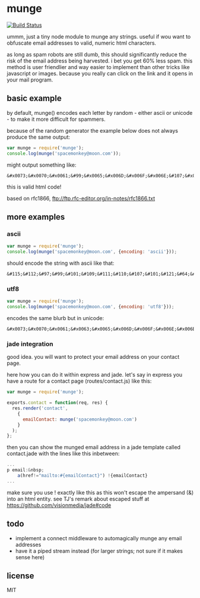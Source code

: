 # munge

[![Build Status](https://travis-ci.org/binarykitchen/munge.png?branch=master)](https://travis-ci.org/binarykitchen/munge)

ummm, just a tiny node module to munge any strings. useful if wou want to obfuscate email addresses to valid, numeric html characters.

as long as spam robots are still dumb, this should significantly reduce the risk of the email address being harvested. i bet you get 60% less spam. this method is user friendlier and way easier to implement than other tricks like javascript or images. because you really can click on the link and it opens in your mail program.

## basic example

by default, munge() encodes each letter by random - either ascii or unicode - to make it more difficult for spammers.

because of the random generator the example below does not always produce the same output:


``` js
var munge = require('munge');
console.log(munge('spacemonkey@moon.com'));
```

might output something like:
```
&#x0073;&#x0070;&#x0061;&#99;&#x0065;&#x006D;&#x006F;&#x006E;&#107;&#x0065;&#x0079;&#x0040;&#x006D;&#111;&#x006F;&#110;&#46;&#99;&#x006F;&#x006D;
```

this is valid html code!

based on rfc1866, ftp://ftp.rfc-editor.org/in-notes/rfc1866.txt

## more examples

### ascii

``` js
var munge = require('munge');
console.log(munge('spacemonkey@moon.com', {encoding: 'ascii'}));
```

should encode the string with ascii like that:
```
&#115;&#112;&#97;&#99;&#101;&#109;&#111;&#110;&#107;&#101;&#121;&#64;&#109;&#111;&#111;&#110;&#46;&#99;&#111;&#109;
```

### utf8

``` js
var munge = require('munge');
console.log(munge('spacemonkey@moon.com', {encoding: 'utf8'}));
```

encodes the same blurb but in unicode:
```
&#x0073;&#x0070;&#x0061;&#x0063;&#x0065;&#x006D;&#x006F;&#x006E;&#x006B;&#x0065;&#x0079;&#x0040;&#x006D;&#x006F;&#x006F;&#x006E;&#x002E;&#x0063;&#x006F;&#x006D;
```

### jade integration

good idea. you will want to protect your email address on your contact page.

here how you can do it within express and jade. let's say in express you have a route for a contact page (routes/contact.js) like this:

``` js
var munge = require('munge');

exports.contact = function(req, res) {
  res.render('contact',
    {
      emailContact: munge('spacemonkey@moon.com')
    }
  );
};
```

then you can show the munged email address in a jade template called contact.jade with the lines like this inbetween:

``` js
...
p email:&nbsp;
    a(href!="mailto:#{emailContact}") !{emailContact}
...
```

make sure you use ! exactly like this as this won't escape the ampersand (&) into an html entity. see TJ's remark about escaped stuff at https://github.com/visionmedia/jade#code


## todo

* implement a connect middleware to automagically munge any email addresses
* have it a piped stream instead (for larger strings; not sure if it makes sense here)

## license

MIT

